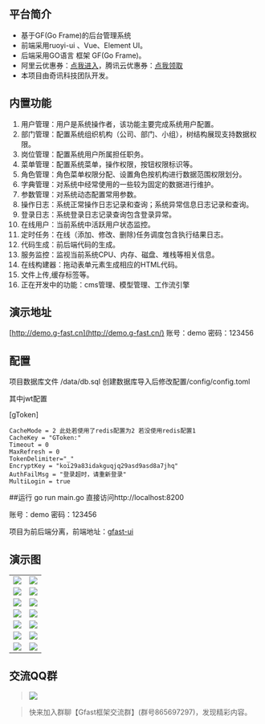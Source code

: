 ## 平台简介
* 基于GF(Go Frame)的后台管理系统
* 前端采用ruoyi-ui 、Vue、Element UI。
* 后端采用GO语言 框架 GF(Go Frame)。
* 阿里云优惠券：[点我进入](https://www.aliyun.com/minisite/goods?userCode=fcor2omk )，腾讯云优惠券：[点我领取](https://cloud.tencent.com/act/cps/redirect?redirect=1062&cps_key=20b1c3842f74986b2894e2c5fcde7ea2&from=console )  
* 本项目由奇讯科技团队开发。

## 内置功能

1.  用户管理：用户是系统操作者，该功能主要完成系统用户配置。
2.  部门管理：配置系统组织机构（公司、部门、小组），树结构展现支持数据权限。
3.  岗位管理：配置系统用户所属担任职务。
4.  菜单管理：配置系统菜单，操作权限，按钮权限标识等。
5.  角色管理：角色菜单权限分配、设置角色按机构进行数据范围权限划分。
6.  字典管理：对系统中经常使用的一些较为固定的数据进行维护。
7.  参数管理：对系统动态配置常用参数。
8.  操作日志：系统正常操作日志记录和查询；系统异常信息日志记录和查询。
9. 登录日志：系统登录日志记录查询包含登录异常。
10. 在线用户：当前系统中活跃用户状态监控。
11. 定时任务：在线（添加、修改、删除)任务调度包含执行结果日志。
12. 代码生成：前后端代码的生成。
13. 服务监控：监视当前系统CPU、内存、磁盘、堆栈等相关信息。
14. 在线构建器：拖动表单元素生成相应的HTML代码。
15. 文件上传,缓存标签等。
16. 正在开发中的功能：cms管理、模型管理、工作流引擎

## 演示地址
[http://demo.g-fast.cn](http://demo.g-fast.cn/)
账号：demo  密码：123456
## 配置
项目数据库文件 /data/db.sql 创建数据库导入后修改配置/config/config.toml

其中jwt配置

[gToken]

    CacheMode = 2 此处若使用了redis配置为2 若没使用redis配置1
    CacheKey = "GToken:"
    Timeout = 0
    MaxRefresh = 0
    TokenDelimiter="_"
    EncryptKey = "koi29a83idakguqjq29asd9asd8a7jhq"
    AuthFailMsg = "登录超时，请重新登录"
    MultiLogin = true

##运行
go run main.go 直接访问http://localhost:8200

账号：demo  密码：123456

项目为前后端分离，前端地址：[gfast-ui](https://github.com/tiger1103/gfast-ui)


## 演示图

<table>
    <tr>
        <td><img src="https://oscimg.oschina.net/oscnet/cd1f90be5f2684f4560c9519c0f2a232ee8.jpg"/></td>
        <td><img src="https://oscimg.oschina.net/oscnet/1cbcf0e6f257c7d3a063c0e3f2ff989e4b3.jpg"/></td>
    </tr>
    <tr>
        <td><img src="https://oscimg.oschina.net/oscnet/707825ad3f29de74a8d6d02fbd73ad631ea.jpg"/></td>
        <td><img src="https://oscimg.oschina.net/oscnet/46be40cc6f01aa300eed53a19b5012bf484.jpg"/></td>
    </tr>
    <tr>
        <td><img src="https://oscimg.oschina.net/oscnet/4284796d4cea240d181b8f2201813dda710.jpg"/></td>
        <td><img src="https://oscimg.oschina.net/oscnet/3ecfac87a049f7fe36abbcaafb2c40d36cf.jpg"/></td>
    </tr>
	<tr>
        <td><img src="https://oscimg.oschina.net/oscnet/71c2d48905221a09a728df4aff4160b8607.jpg"/></td>
        <td><img src="https://oscimg.oschina.net/oscnet/c14c1ee9a64a6a9c2c22f67d43198767dbe.jpg"/></td>
    </tr>	 
    <tr>
        <td><img src="https://oscimg.oschina.net/oscnet/5e8c387724954459291aafd5eb52b456f53.jpg"/></td>
        <td><img src="https://oscimg.oschina.net/oscnet/644e78da53c2e92a95dfda4f76e6d117c4b.jpg"/></td>
    </tr>
	<tr>
        <td><img src="https://oscimg.oschina.net/oscnet/fdea1d8bb8625c27bf964176a2c8ebc6945.jpg"/></td>
        <td><img src="https://oscimg.oschina.net/oscnet/509d2708cfd762b6e6339364cac1cc1970c.jpg"/></td>
    </tr>
	<tr>
        <td><img src="https://oscimg.oschina.net/oscnet/up-f1fd681cc9d295db74e85ad6d2fe4389454.png"/></td>
        <td><img src="https://oscimg.oschina.net/oscnet/up-c195234bbcd30be6927f037a6755e6ab69c.png"/></td>
    </tr>
</table>

## 交流QQ群  

> <img src="https://gitee.com/tiger1103/gfast/raw/master/public/qqcode.png"/>  

> 快来加入群聊【Gfast框架交流群】(群号865697297)，发现精彩内容。  

